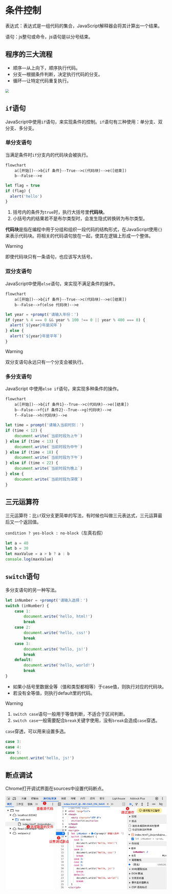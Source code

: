 # 条件控制

表达式：表达式是一组代码的集合，JavaScript解释器会将其计算出一个结果。

语句：js整句或命令，js语句是以分号结束。

## 程序的三大流程

- 顺序—从上向下，顺序执行代码。
- 分支—根据条件判断，决定执行代码的分支。
- 循环—让特定代码重复执行。

<img src="https://raw.githubusercontent.com/hughxusu/lesson-py/developing/_images/base/p9Fbv2n.png" style="zoom:70%;" />

## `if`语句

JavaScript中使用`if`语句，来实现条件的控制。`if`语句有三种使用：单分支、双分支、多分支。

### 单分支语句

当满足条件时`if`分支内的代码块会被执行。

```mermaid
flowchart
    a([开始])-->b{if 条件}--True-->c(代码块)-->e([结束])
    b--False-->e
```

```js
let flag = true
if (flag) {
  alert('hello')
}
```

1. 括号内的条件为`true`时，执行大括号里**代码块**。
2. 小括号内的结果若不是布尔类型时，会发生隐式转换转为布尔类型。

**代码块**是指在编程中用于分组和组织一段代码的结构形式，在JavaScript使用`{}`来表示代码块。将相关的代码语句放在一起，使其在逻辑上形成一个整体。

> [!warning]
>
> 即使代码块只有一条语句，也应该写大括号。

### 双分支语句

JavaScript中使用`else`语句，来实现不满足条件的操作。

```mermaid
flowchart
    a([开始])-->b{if 条件}--True-->c(代码块)-->e([结束])
    b--False-->f(else 代码块)-->e
```

```js
let year = +prompt('请输入年份：')
if (year % 4 === 0 && year % 100 !== 0 || year % 400 === 0) {
  alert(`${year}年是闰年`)
} else {
  alert(`${year}年是平年`)
}
```

> [!warning]
>
> 双分支语句永远只有一个分支会被执行。

### 多分支语句

JavaScript 中使用`else if`语句，来实现多种条件的操作。

```mermaid
flowchart
    a([开始])-->b{if 条件1}--True-->c(代码块)-->e([结束])
    b--False-->f{if 条件2}--True-->g(代码块)-->e
    f--False-->h(代码块)-->e
```

```js
let time = prompt('请输入当前时刻：')
if (time < 12) {
    document.write(`当前时段为上午`)
} else if (time < 13) {
    document.write(`当前时段为中午`)
} else if (time < 18) {
    document.write(`当前时段为下午`)
} else if (time < 22) {
    document.write(`当前时段为晚上`)
} else {
    document.write(`当前时段为深夜`)
}
```

## 三元运算符

三元运算符：比`if`双分支更简单的写法，有时候也叫做三元表达式，三元运算最后又一个返回值。

`condition ? yes-block : no-block`（左真右假）

```js
let a = 40
let b = 30
let maxValue = a > b ? a : b
console.log(maxValue)
```

## `switch`语句

多分支语句的另一种写法。

```js
let inNumber = +prompt('请输入选择：')
switch (inNumber) {
    case 1:
        document.write('hello, html!')
        break
    case 2:
        document.write('hello, css!')
        break
    case 3:
        document.write('hello, js!')
        break
    default:
        document.write('hello, world!')
        break
}
```

* 如果小括号里数据全等（值和类型都相等）于case值，则执行对应的代码块。
* 若没有全等值，则执行default里的代码。

> [!warning]
>
> 1. `switch case`语句一般用于等值判断，不适合于区间判断。
> 2. `switch case`一般需要配合`break`关键字使用，没有`break`会造成`case`穿透。

`case`穿透，可以用来设置多选。

```js
case 3:
case 4:
case 5:
  document.write('hello, js!')
```

## 断点调试

Chrome打开调试界面在sources中设置代码断点。

<img src="https://raw.githubusercontent.com/hughxusu/lesson-web/develop/images/d-js/Xnip2024-11-22_09-05-01.jpg" style="zoom:75%;" />

